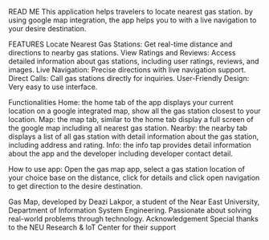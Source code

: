 READ ME
This application helps travelers to locate nearest gas station. by using google map integration, the app helps you to with a live navigation to your desire destination. 

FEATURES
Locate Nearest Gas Stations: Get real-time distance and directions to nearby gas stations.
View Ratings and Reviews: Access detailed information about gas stations, including user ratings, reviews, and images.
Live Navigation: Precise directions with live navigation support.
Direct Calls: Call gas stations directly for inquiries.
User-Friendly Design: Very easy to use interface.

Functionalities
Home: the home tab of the app displays your current location on a google integrated map, show all the gas station closest to your location.
Map: the map tab, similar to the home tab display a full screen of the google map including all nearest gas station.
Nearby: the nearby tab displays a list of all gas station with detail information about the gas station, including address and rating.
Info: the info tap provides detail information about the app and the developer including developer contact detail.

How to use app:
Open the gas map app, select a gas station location of your choice base on the distance, click for details and click open navigation to get direction to the desire destination.




Gas Map, developed by Deazi Lakpor, a student of the Near East University, Department of Information System Engineering. Passionate about solving real-world problems through technology.
Acknowledgement
Special thanks to the NEU Research & IoT Center for their support
